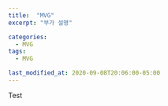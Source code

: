 ```yaml
---
title:  "MVG"
excerpt: "부가 설명"

categories:
  - MVG
tags:
  - MVG

last_modified_at: 2020-09-08T20:06:00-05:00
---
```


Test
